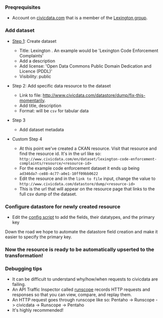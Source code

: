 ### Preqrequisites

* Account on [civicdata.com](http://www.civicdata.com) that is a member of the [Lexington group](http://www.civicdata.com/en/organization/members/lexington-ky).

### Add dataset

* [Step 1](http://www.civicdata.com/en/dataset/new?group=cfa5553f-c91e-49bc-b10e-34288f23a60b): Create dataset
	* Title: Lexington <dataset>. An example would be 'Lexington Code Enforcement Complaints'
	* Add a description
	* Add license: 'Open Data Commons Public Domain Dedication and Licence (PDDL)'
	* Visibility: public
* Step 2: Add specific data resource to the dataset
	* Link to file: http://www.civicdata.com/datastore/dump/fix-this-momentarily.
	* Add title, description
	* Format: will be `csv` for tabular data
* Step 3
	* Add dataset metadata

* Custom Step 4
	* At this point we've created a CKAN resource. Visit that resource and find the resource id. It's in the url like so: `http://www.civicdata.com/en/dataset/lexington-code-enforcement-complaints/resource/<resource-id>`
	* For the example code enforcement dataset it ends up being `ad346da7-ce88-4c77-a0e1-10ff09bb0622`
	* Edit the resource and in the `link to file` input, change the value to `http://www.civicdata.com/datastore/dump/<resource-id>`
	* This is the url that will appear on the resource page that links to the full csv dump of the dataset.


### Configure datastore for newly created resource

* Edit the [config script](https://github.com/lfucg/lexington-pentaho-etl/blob/master/configDatasetsInDatastore.sh) to add the fields, their datatypes, and the primary key

Down the road we hope to automate the datastore field creation and make it easier to specify the primary key.

### Now the resource is ready to be automatically upserted to the transformation!

### Debugging tips

* It can be difficult to understand why/how/when requests to civicdata are failing. 
* An API Traffic Inspector called [runscope](https://www.runscope.com/) records HTTP requests and responses so that you can view, compare, and replay them. 
* An HTTP request goes through runscope like so: Pentaho -> Runscope -> civicdata -> Runscope -> Pentaho
* It's highly recommended!
	


